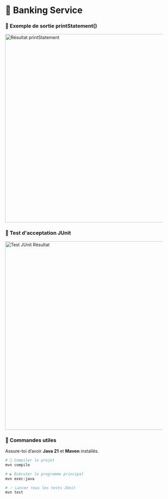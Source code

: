 <h1>🏦 Banking Service</h1>

<h3>🧾 Exemple de sortie <strong>printStatement()</strong></h3>
<img width="600px" src="https://github.com/user-attachments/assets/71d2f883-2670-45a0-b482-0ff5b40ce011" alt="Résultat printStatement" />

<h3>🧪 Test d'acceptation <strong>JUnit</strong></h3>
<img width="600px" src="https://github.com/user-attachments/assets/7520feae-89cf-4b33-8045-f2e2cf430b0f" alt="Test JUnit Résultat" />

<h3>🚀 Commandes utiles</h3>

<p>Assure-toi d’avoir <strong>Java 21</strong> et <strong>Maven</strong> installés.</p>

```bash
# 🔧 Compiler le projet
mvn compile

# ▶️ Exécuter le programme principal
mvn exec:java

# ✅ Lancer tous les tests JUnit
mvn test
